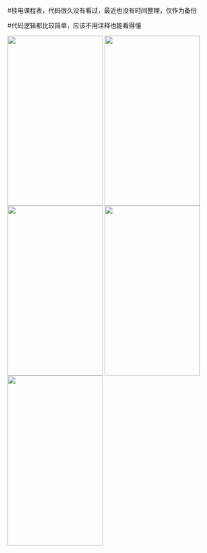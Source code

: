 
#桂电课程表，代码很久没有看过，最近也没有时间整理，仅作为备份

#代码逻辑都比较简单，应该不用注释也能看得懂

<img src="https://raw.githubusercontent.com/fxlddd/GUET-CourseTable/master/imgs/1.png" width = "216" height = "384" div align=center />

<img src="https://raw.githubusercontent.com/fxlddd/GUET-CourseTable/master/imgs/2.png" width = "216" height = "384" div align=center />

<img src="https://raw.githubusercontent.com/fxlddd/GUET-CourseTable/master/imgs/3.png" width = "216" height = "384" div align=center />

<img src="https://raw.githubusercontent.com/fxlddd/GUET-CourseTable/master/imgs/4.png" width = "216" height = "384" div align=center />

<img src="https://raw.githubusercontent.com/fxlddd/GUET-CourseTable/master/imgs/5.png" width = "216" height = "384" div align=center />

